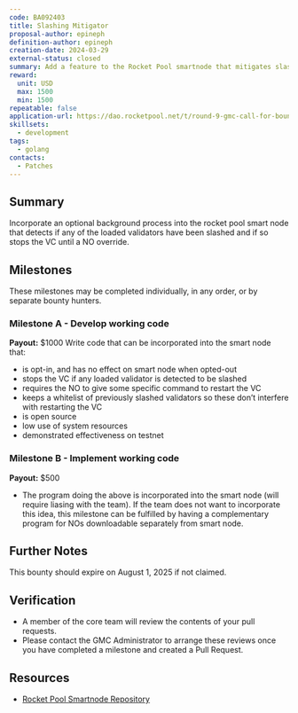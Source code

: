 ```yaml
---
code: BA092403
title: Slashing Mitigator
proposal-author: epineph
definition-author: epineph
creation-date: 2024-03-29
external-status: closed
summary: Add a feature to the Rocket Pool smartnode that mitigates slashing by shutting down the VC when a slash is detected.
reward: 
  unit: USD
  max: 1500
  min: 1500
repeatable: false
application-url: https://dao.rocketpool.net/t/round-9-gmc-call-for-bounty-applications-deadline-is-february-11/2635/4
skillsets:
  - development
tags: 
  - golang
contacts:
  - Patches
---
```


## Summary 

Incorporate an optional background process into the rocket pool smart node that detects if any of the loaded validators have been slashed and if so stops the VC until a NO override.

## Milestones

These milestones may be completed individually, in any order, or by separate bounty hunters.

### Milestone A - Develop working code
**Payout:** $1000 
Write code that can be incorporated into the smart node that:
* is opt-in, and has no effect on smart node when opted-out
* stops the VC if any loaded validator is detected to be slashed
* requires the NO to give some specific command to restart the VC
* keeps a whitelist of previously slashed validators so these don’t interfere with restarting the VC
* is open source
* low use of system resources
* demonstrated effectiveness on testnet

### Milestone B - Implement working code
**Payout:** $500
* The program doing the above is incorporated into the smart node (will require liasing with the team). If the team does not want to incorporate this idea, this milestone can be fulfilled by having a complementary program for NOs downloadable separately from smart node.

## Further Notes

This bounty should expire on August 1, 2025 if not claimed.

## Verification
* A member of the core team will review the contents of your pull requests.  
* Please contact the GMC Administrator to arrange these reviews once you have completed a milestone and created a Pull Request.

## Resources
* [Rocket Pool Smartnode Repository](https://github.com/rocket-pool/smartnode/)
